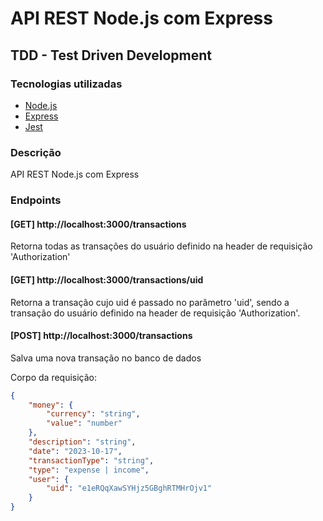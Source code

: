 # API REST Node.js com Express

## TDD - Test Driven Development

### Tecnologias utilizadas

* [Node.js](https://google.com)
* [Express](https://google.com)
* [Jest](https://google.com)

### Descrição

API REST Node.js com Express

### Endpoints

#### [GET] http://localhost:3000/transactions

Retorna todas as transações do usuário definido na header de requisição 'Authorization'

#### [GET] http://localhost:3000/transactions/uid

Retorna a transação cujo uid é passado no parâmetro 'uid', sendo a transação do usuário definido na header de requisição 'Authorization'.

#### [POST] http://localhost:3000/transactions

Salva uma nova transação no banco de dados

Corpo da requisição:

```json
{
    "money": {
        "currency": "string",
        "value": "number"
    },
    "description": "string",
    "date": "2023-10-17",
    "transactionType": "string",
    "type": "expense | income",
    "user": {
        "uid": "e1eRQqXawSYHjz5GBghRTMHrOjv1"
    }
}
```
